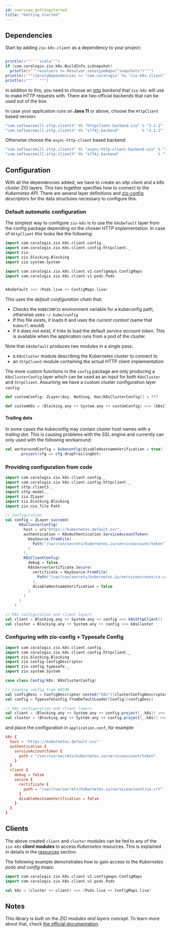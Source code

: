 ```yaml
---
id: overview_gettingstarted
title: "Getting started"
---
```


## Dependencies

Start by adding `zio-k8s-client` as a dependency to your project:


```scala mdoc:passthrough

println(s"""```scala""")
if (com.coralogix.zio.k8s.BuildInfo.isSnapshot)
  println(s"""resolvers += Resolver.sonatypeRepo("snapshots")""")
println(s"""libraryDependencies += "com.coralogix" %% "zio-k8s-client" % "${com.coralogix.zio.k8s.BuildInfo.version}"""")
println(s"""```""")

```

in addition to this, you need to choose an [sttp](https://sttp.softwaremill.com/en/latest/) _backend_ that `zio-k8s` will use to make HTTP requests with. There are two official backends that can be used out of the box:

In case your application runs on **Java 11** or above, choose the `HttpClient` based version:

```scala
"com.softwaremill.sttp.client3" %% "httpclient-backend-zio" % "3.1.1"
"com.softwaremill.sttp.client3" %% "slf4j-backend"          % "3.1.1"
```

Otherwise choose the `async-http-client` based backend:

```scala
"com.softwaremill.sttp.client3" %% "async-http-client-backend-zio" % "3.1.1"
"com.softwaremill.sttp.client3" %% "slf4j-backend"                 % "3.1.1"
```

## Configuration

With all the dependencies added, we have to create an _sttp client_ and a _k8s cluster_ ZIO layers. 
This two together specifies how to connect to the _Kubernetes API_. There are several layer definitions and
[zio-config](https://zio.github.io/zio-config/) _descriptors_ for the data structures necessary to configure this.

### Default automatic configuration
The simplest way to configure `zio-k8s` is to use the `k8sDefault` layer from the config package depending on 
the chosen HTTP implementation. In case of `HttpClient` this looks like the following:

```scala mdoc:silent
import com.coralogix.zio.k8s.client.config._
import com.coralogix.zio.k8s.client.config.httpclient._
import zio._
import zio.blocking.Blocking
import zio.system.System

import com.coralogix.zio.k8s.client.v1.configmaps.ConfigMaps
import com.coralogix.zio.k8s.client.v1.pods.Pods


k8sDefault >>> (Pods.live ++ ConfigMaps.live)
```

This uses the _default configuration chain_ that:

- Checks the `KUBECONFIG` environment variable for a kubeconfig path, otherwise uses `~/.kube/config`
- If this file exists, it loads it and uses the _current context_ (same that `kubectl` would)
- If it does not exist, if tries to load the default _service account token_. This is available when the application runs from a pod of the cluster.

Note that `k8sDefault` produces two modules in a single pass:
- a `K8sCluster` module describing the Kubernetes cluster to connect to
- an `SttpClient` module containing the actual HTTP client implementation

The more custom functions in the `config` package are only producing a `K8sClusterConfig` layer which can be used as
an input for both `K8sCluster` and `SttpClient`. Assuming we have a custom cluster configuration layer `config`:

```scala mdoc:silent
def customConfig: ZLayer[Any, Nothing, Has[K8sClusterConfig]] = ???

def customK8s = (Blocking.any ++ System.any ++ customConfig) >>> (k8sCluster ++ k8sSttpClient())
```

#### Trailing dots
In some cases the kubeconfig may contain cluster host names with a _trailing dot_. This is causing problems with the SSL engine
and currently can only used with the following workaround:

```scala mdoc:silent
val workaroundConfig = kubeconfig(disableHostnameVerification = true)
      .project(cfg => cfg.dropTrailingDot)
```

### Providing configuration from code

```scala mdoc:silent
import com.coralogix.zio.k8s.client.config._
import com.coralogix.zio.k8s.client.config.httpclient._
import sttp.client3._
import sttp.model._
import zio.ZLayer
import zio.blocking.Blocking
import zio.nio.file.Path

// Configuration
val config = ZLayer.succeed(
      K8sClusterConfig(
        host = uri"https://kubernetes.default.svc",
        authentication = K8sAuthentication.ServiceAccountToken(
          KeySource.FromFile(
            Path("/var/run/secrets/kubernetes.io/serviceaccount/token")
          )
        ),
        K8sClientConfig(
          debug = false,
          K8sServerCertificate.Secure(
            certificate = KeySource.FromFile(
              Path("/var/run/secrets/kubernetes.io/serviceaccount/ca.crt")
            ),
            disableHostnameVerification = false
          )
        )
      )
    )
```

```scala mdoc:silent
// K8s configuration and client layers
val client = Blocking.any ++ System.any ++ config >>> k8sSttpClient()
val cluster = Blocking.any ++ System.any ++ config >>> k8sCluster
```

### Configuring with zio-config + Typesafe Config

```scala mdoc:silent:reset
import com.coralogix.zio.k8s.client.config._
import com.coralogix.zio.k8s.client.config.httpclient._
import zio.blocking.Blocking
import zio.config.ConfigDescriptor
import zio.config.typesafe._
import zio.system.System

case class Config(k8s: K8sClusterConfig)

// Loading config from HOCON
val configDesc = ConfigDescriptor.nested("k8s")(clusterConfigDescriptor).to[Config]
val config = TypesafeConfig.fromDefaultLoader[Config](configDesc)

// K8s configuration and client layers
val client = (Blocking.any ++ System.any ++ config.project(_.k8s)) >>> k8sSttpClient()
val cluster = (Blocking.any ++ System.any ++ config.project(_.k8s)) >>> k8sCluster
```

and place the configuration in `application.conf`, for example:

```conf
k8s {
  host = "https://kubernetes.default.svc"
  authentication {
    serviceAccountToken {
      path = "/var/run/secrets/kubernetes.io/serviceaccount/token"
    }
  }
  client {
    debug = false
    secure {
      certificate {
        path = "/var/run/secrets/kubernetes.io/serviceaccount/ca.crt"
      }
      disableHostnameVerification = false
    }
  }
}
```

## Clients

The above created `client` and `cluster` modules can be fed to any of the `zio-k8s` **client modules**
to access _Kubernetes_ resources. This is explained in details in the [resources](resources.md) section. 

The following example demonstrates how to gain access to the _Kubernetes pods and config maps_:

```scala mdoc:silent
import com.coralogix.zio.k8s.client.v1.configmaps.ConfigMaps
import com.coralogix.zio.k8s.client.v1.pods.Pods

val k8s = (cluster ++ client) >>> (Pods.live ++ ConfigMaps.live)
```

## Notes
This library is built on the _ZIO modules and layers concept_. To learn more about that, 
check [the official documentation](https://zio.dev/docs/howto/howto_use_layers).